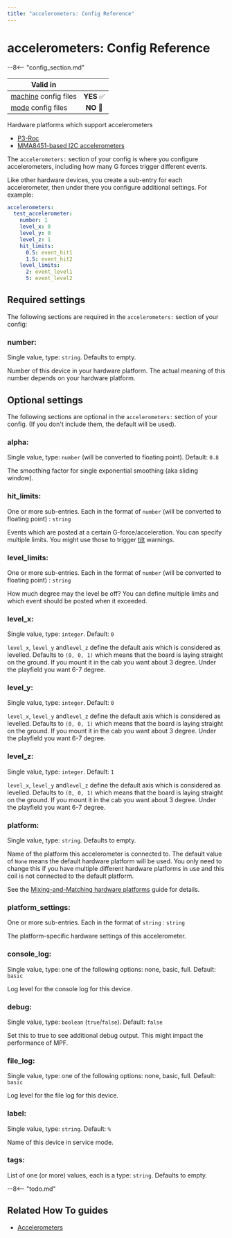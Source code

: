 ```yaml
---
title: "accelerometers: Config Reference"
---
```


# accelerometers: Config Reference

--8<-- "config_section.md"

| Valid in | |
|-----|:----:|
|[machine](instructions/machine_config.md) config files |**YES** :white_check_mark:|
|[mode](instructions/mode_config.md) config files|**NO** :no_entry_sign:|

Hardware platforms which support accelerometers

* [P3-Roc](../hardware/multimorphic/accelerometer.md)
* [MMA8451-based I2C accelerometers](../hardware/mma8451.md)

The `accelerometers:` section of your config is where you configure
accelerometers, including how many G forces trigger different events.

Like other hardware devices, you create a sub-entry for each
accelerometer, then under there you configure additional settings. For
example:

``` yaml
accelerometers:
  test_accelerometer:
    number: 1
    level_x: 0
    level_y: 0
    level_z: 1
    hit_limits:
      0.5: event_hit1
      1.5: event_hit2
    level_limits:
      2: event_level1
      5: event_level2
```

## Required settings

The following sections are required in the `accelerometers:` section of
your config:

### number:

Single value, type: `string`. Defaults to empty.

Number of this device in your hardware platform. The actual meaning of
this number depends on your hardware platform.

## Optional settings

The following sections are optional in the `accelerometers:` section of
your config. (If you don't include them, the default will be used).

### alpha:

Single value, type: `number` (will be converted to floating point).
Default: `0.8`

The smoothing factor for single exponential smoothing (aka sliding
window).

### hit_limits:

One or more sub-entries. Each in the format of `number` (will be
converted to floating point) : `string`

Events which are posted at a certain G-force/acceleration. You can
specify multiple limits. You might use those to trigger
[tilt](tilt.md) warnings.

### level_limits:

One or more sub-entries. Each in the format of `number` (will be
converted to floating point) : `string`

How much degree may the level be off? You can define multiple limits and
which event should be posted when it exceeded.

### level_x:

Single value, type: `integer`. Default: `0`

`level_x`, `level_y` and`level_z` define the default axis which is
considered as levelled. Defaults to `(0, 0, 1)` which means that the
board is laying straight on the ground. If you mount it in the cab you
want about 3 degree. Under the playfield you want 6-7 degree.

### level_y:

Single value, type: `integer`. Default: `0`

`level_x`, `level_y` and`level_z` define the default axis which is
considered as levelled. Defaults to `(0, 0, 1)` which means that the
board is laying straight on the ground. If you mount it in the cab you
want about 3 degree. Under the playfield you want 6-7 degree.

### level_z:

Single value, type: `integer`. Default: `1`

`level_x`, `level_y` and`level_z` define the default axis which is
considered as levelled. Defaults to `(0, 0, 1)` which means that the
board is laying straight on the ground. If you mount it in the cab you
want about 3 degree. Under the playfield you want 6-7 degree.

### platform:

Single value, type: `string`. Defaults to empty.

Name of the platform this accelerometer is connected to. The default
value of `None` means the default hardware platform will be used. You
only need to change this if you have multiple different hardware
platforms in use and this coil is not connected to the default platform.

See the [Mixing-and-Matching hardware platforms](../hardware/platform.md) guide for
details.

### platform_settings:

One or more sub-entries. Each in the format of `string` : `string`

The platform-specific hardware settings of this accelerometer.

### console_log:

Single value, type: one of the following options: none, basic, full.
Default: `basic`

Log level for the console log for this device.

### debug:

Single value, type: `boolean` (`true`/`false`). Default: `false`

Set this to true to see additional debug output. This might impact the
performance of MPF.

### file_log:

Single value, type: one of the following options: none, basic, full.
Default: `basic`

Log level for the file log for this device.

### label:

Single value, type: `string`. Default: `%`

Name of this device in service mode.

### tags:

List of one (or more) values, each is a type: `string`. Defaults to
empty.

--8<-- "todo.md"

## Related How To guides

* [Accelerometers](../mechs/accelerometers.md)
